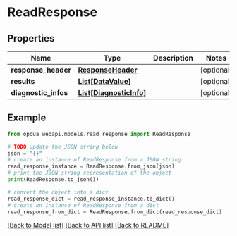 # ReadResponse


## Properties

Name | Type | Description | Notes
------------ | ------------- | ------------- | -------------
**response_header** | [**ResponseHeader**](ResponseHeader.md) |  | [optional] 
**results** | [**List[DataValue]**](DataValue.md) |  | [optional] 
**diagnostic_infos** | [**List[DiagnosticInfo]**](DiagnosticInfo.md) |  | [optional] 

## Example

```python
from opcua_webapi.models.read_response import ReadResponse

# TODO update the JSON string below
json = "{}"
# create an instance of ReadResponse from a JSON string
read_response_instance = ReadResponse.from_json(json)
# print the JSON string representation of the object
print(ReadResponse.to_json())

# convert the object into a dict
read_response_dict = read_response_instance.to_dict()
# create an instance of ReadResponse from a dict
read_response_from_dict = ReadResponse.from_dict(read_response_dict)
```
[[Back to Model list]](../README.md#documentation-for-models) [[Back to API list]](../README.md#documentation-for-api-endpoints) [[Back to README]](../README.md)


